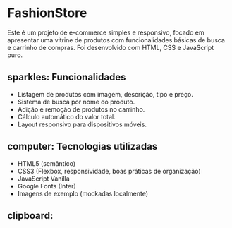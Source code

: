 # FashionStore

Este é um projeto de e-commerce simples e responsivo, focado em apresentar uma vitrine de produtos com funcionalidades básicas de busca e carrinho de compras. Foi desenvolvido com HTML, CSS e JavaScript puro.

## sparkles: Funcionalidades

- Listagem de produtos com imagem, descrição, tipo e preço.
- Sistema de busca por nome do produto.
- Adição e remoção de produtos no carrinho.
- Cálculo automático do valor total.
- Layout responsivo para dispositivos móveis.

## computer: Tecnologias utilizadas

- HTML5 (semântico)
- CSS3 (Flexbox, responsividade, boas práticas de organização)
- JavaScript Vanilla
- Google Fonts (Inter)
- Imagens de exemplo (mockadas localmente)

## clipboard:
